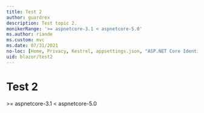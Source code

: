 ```yaml
---
title: Test 2
author: guardrex
description: Test topic 2.
monikerRange: '>= aspnetcore-3.1 < aspnetcore-5.0'
ms.author: riande
ms.custom: mvc
ms.date: 07/31/2021
no-loc: [Home, Privacy, Kestrel, appsettings.json, "ASP.NET Core Identity", cookie, Cookie, Blazor, "Blazor Server", "Blazor WebAssembly", "Identity", "Let's Encrypt", Razor, SignalR]
uid: blazor/test2
---
```

# Test 2

&gt;= aspnetcore-3.1 &lt; aspnetcore-5.0
